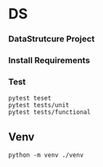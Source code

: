 # DS
### DataStrutcure Project

### Install Requirements

### Test
    pytest teset
    pytest tests/unit
    pytest tests/functional

## Venv
    python -m venv ./venv
    

